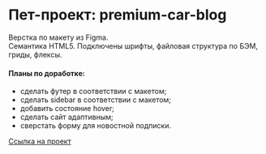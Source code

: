 # Пет-проект: premium-car-blog

Верстка по макету из Figma.  
Семантика HTML5.
Подключены шрифты, файловая структура по БЭМ, гриды, флексы.

#### Планы по доработке:  
- сделать футер в соответствии с макетом;  
- сделать sidebar в соответствии с макетом;
- добавить состояние hover;
- сделать сайт адаптивным;
- сверстать форму для новостной подписки.

[Ссылка на проект](https://komkovaa.github.io/premium-car-blog/)
